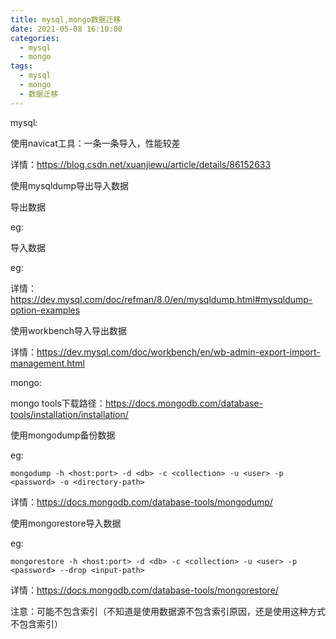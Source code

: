 ```yaml
---
title: mysql,mongo数据迁移
date: 2021-05-08 16:10:00
categories:
  - mysql
  - mongo
tags:
  - mysql
  - mongo
  - 数据迁移
---
```


mysql:

使用navicat工具：一条一条导入，性能较差 

详情：https://blog.csdn.net/xuanjiewu/article/details/86152633

使用mysqldump导出导入数据

导出数据

eg: 

导入数据

eg:

详情：https://dev.mysql.com/doc/refman/8.0/en/mysqldump.html#mysqldump-option-examples

使用workbench导入导出数据

详情：https://dev.mysql.com/doc/workbench/en/wb-admin-export-import-management.html

mongo:

mongo tools下载路径：https://docs.mongodb.com/database-tools/installation/installation/

使用mongodump备份数据

eg:

```
mongodump -h <host:port> -d <db> -c <collection> -u <user> -p <password> -o <directory-path>
```

详情：https://docs.mongodb.com/database-tools/mongodump/

使用mongorestore导入数据

eg:

```
mongorestore -h <host:port> -d <db> -c <collection> -u <user> -p <password> --drop <input-path>
```

详情：https://docs.mongodb.com/database-tools/mongorestore/

注意：可能不包含索引（不知道是使用数据源不包含索引原因，还是使用这种方式不包含索引）